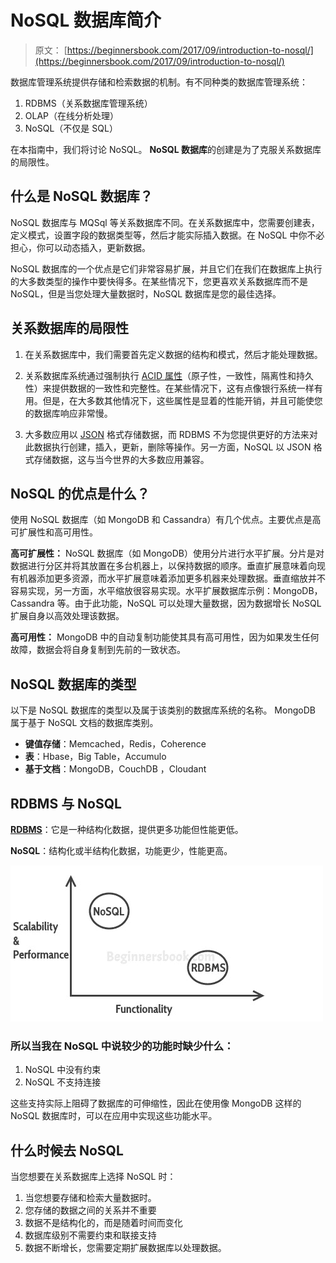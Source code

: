 # NoSQL 数据库简介

> 原文： [https://beginnersbook.com/2017/09/introduction-to-nosql/](https://beginnersbook.com/2017/09/introduction-to-nosql/)

数据库管理系统提供存储和检索数据的机制。有不同种类的数据库管理系统：

1.  RDBMS（关系数据库管理系统）
2.  OLAP（在线分析处理）
3.  NoSQL（不仅是 SQL）

在本指南中，我们将讨论 NoSQL。 **NoSQL 数据库**的创建是为了克服关系数据库的局限性。

## 什么是 NoSQL 数据库？

NoSQL 数据库与 MQSql 等关系数据库不同。在关系数据库中，您需要创建表，定义模式，设置字段的数据类型等，然后才能实际插入数据。在 NoSQL 中你不必担心，你可以动态插入，更新数据。

NoSQL 数据库的一个优点是它们非常容易扩展，并且它们在我们在数据库上执行的大多数类型的操作中要快得多。在某些情况下，您更喜欢关系数据库而不是 NoSQL，但是当您处理大量数据时，NoSQL 数据库是您的最佳选择。

## 关系数据库的局限性

1.  在关系数据库中，我们需要首先定义数据的结构和模式，然后才能处理数据。

2.  关系数据库系统通过强制执行 [ACID 属性](https://beginnersbook.com/2015/04/acid-properties-in-dbms/)（原子性，一致性，隔离性和持久性）来提供数据的一致性和完整性。在某些情况下，这有点像银行系统一样有用。但是，在大多数其他情况下，这些属性是显着的性能开销，并且可能使您的数据库响应非常慢。

3.  大多数应用以 [JSON](https://beginnersbook.com/2015/04/json-tutorial/) 格式存储数据，而 RDBMS 不为您提供更好的方法来对此数据执行创建，插入，更新，删除等操作。另一方面，NoSQL 以 JSON 格式存储数据，这与当今世界的大多数应用兼容。

## NoSQL 的优点是什么？

使用 NoSQL 数据库（如 MongoDB 和 Cassandra）有几个优点。主要优点是高可扩展性和高可用性。

**高可扩展性：** NoSQL 数据库（如 MongoDB）使用分片进行水平扩展。分片是对数据进行分区并将其放置在多台机器上，以保持数据的顺序。垂直扩展意味着向现有机器添加更多资源，而水平扩展意味着添加更多机器来处理数据。垂直缩放并不容易实现，另一方面，水平缩放很容易实现。水平扩展数据库示例：MongoDB，Cassandra 等。由于此功能，NoSQL 可以处理大量数据，因为数据增长 NoSQL 扩展自身以高效处理该数据。

**高可用性：** MongoDB 中的自动复制功能使其具有高可用性，因为如果发生任何故障，数据会将自身复制到先前的一致状态。

## NoSQL 数据库的类型

以下是 NoSQL 数据库的类型以及属于该类别的数据库系统的名称。 MongoDB 属于基于 NoSQL 文档的数据库类别。

+   **键值存储**：Memcached，Redis，Coherence
+   **表**：Hbase，Big Table，Accumulo
+   **基于文档**：MongoDB，CouchDB ，Cloudant

## RDBMS 与 NoSQL

**[RDBMS](https://beginnersbook.com/2015/04/rdbms-concepts/)**：它是一种结构化数据，提供更多功能但性能更低。

**NoSQL**：结构化或半结构化数据，功能更少，性能更高。

![RDBMS NoSQL Comparison](img/32452f3f64b9550b6b6f8c9323969c28.jpg)

### 所以当我在 NoSQL 中说较少的功能时缺少什么：

1.  NoSQL 中没有约束
2.  NoSQL 不支持连接

这些支持实际上阻碍了数据库的可伸缩性，因此在使用像 MongoDB 这样的 NoSQL 数据库时，可以在应用中实现这些功能水平。

## 什么时候去 NoSQL

当您想要在关系数据库上选择 NoSQL 时：

1.  当您想要存储和检索大量数据时。
2.  您存储的数据之间的关系并不重要
3.  数据不是结构化的，而是随着时间而变化
4.  数据库级别不需要约束和联接支持
5.  数据不断增长，您需要定期扩展数据库以处理数据。